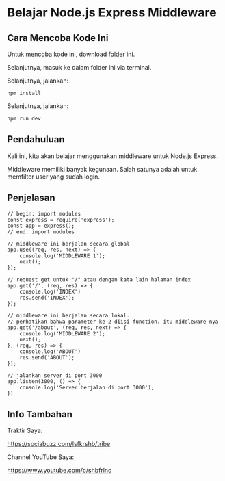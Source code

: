 # Belajar Node.js Express Middleware
## Cara Mencoba Kode Ini

Untuk mencoba kode ini, download folder ini.

Selanjutnya, masuk ke dalam folder ini via terminal.

Selanjutnya, jalankan:

```
npm install
```

Selanjutnya, jalankan:

```
npm run dev
```

## Pendahuluan

Kali ini, kita akan belajar menggunakan middleware untuk Node.js Express.

Middleware memiliki banyak kegunaan. Salah satunya adalah untuk memfilter user yang sudah login.

## Penjelasan

```
// begin: import modules
const express = require('express');
const app = express();
// end: import modules

// middleware ini berjalan secara global
app.use((req, res, next) => {
    console.log('MIDDLEWARE 1');
    next();
});

// request get untuk "/" atau dengan kata lain halaman index
app.get('/', (req, res) => {
    console.log('INDEX')
    res.send('INDEX');
});

// middleware ini berjalan secara lokal.
// perhatikan bahwa parameter ke-2 diisi function. itu middleware nya
app.get('/about', (req, res, next) => {
    console.log('MIDDLEWARE 2');
    next();
}, (req, res) => {
    console.log('ABOUT')
    res.send('ABOUT');
});

// jalankan server di port 3000
app.listen(3000, () => {
    console.log('Server berjalan di port 3000');
})
```

## Info Tambahan

Traktir Saya:

https://sociabuzz.com/lsfkrshb/tribe

Channel YouTube Saya:

https://www.youtube.com/c/shbfrlnc